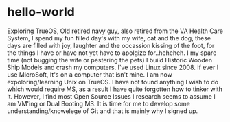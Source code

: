 # hello-world
Exploring TrueOS,
Old retired navy guy, also retired from the VA Health Care System, I spend my fun filled day's with my wife, cat and the dog, these days are filled with joy, laughter and the occassion kissing of the foot, for the things I have or have not yet have to apolgize for..heheheh.
I my spare time (not bugging the wife or pestering the pets) I build Historic Wooden Ship Models and crash my computers.
I've used Linux since 2008. If ever I use MicroSoft, It's on a computer that isn't mine. I am now expoloring/learning Unix on TrueOS. I have not found anything I wish to do which would require MS, as a result I have quite forgotten how to tinker with it. However, I find most Open Source Issues I research seems to assume I am VM'ing or Dual Booting MS.
It is time for me to develop some understanding/knowelege of Git and that is mainly why I signed up.
